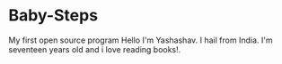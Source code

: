 # Baby-Steps
My first open source program
Hello I'm Yashashav. I hail from India. I'm seventeen years old and i love reading books!.
